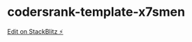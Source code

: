 # codersrank-template-x7smen

[Edit on StackBlitz ⚡️](https://stackblitz.com/edit/codersrank-template-x7smen)